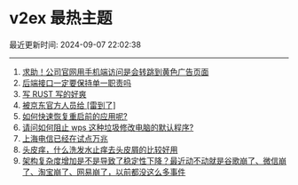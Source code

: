 # v2ex 最热主题

最近更新时间: 2024-09-07 22:02:38

--- 
1. [求助！公司官网用手机端访问是会转跳到黄色广告页面](https://www.v2ex.com/t/1070878) 
2. [后端接口一定要保持单一职责吗](https://www.v2ex.com/t/1070858) 
3. [写 RUST 写的好爽](https://www.v2ex.com/t/1070876) 
4. [被京东官方人员给 [雷到了]](https://www.v2ex.com/t/1070889) 
5. [如何快速恢复重启前的应用呢?](https://www.v2ex.com/t/1070882) 
6. [请问如何阻止 wps 这种垃圾修改电脑的默认程序?](https://www.v2ex.com/t/1070887) 
7. [上海电信已经在试点万兆](https://www.v2ex.com/t/1070890) 
8. [头皮痒，什么洗发水止痒去头皮屑的比较好用](https://www.v2ex.com/t/1070900) 
9. [架构复杂度增加是不是导致了稳定性下降？最近动不动就是谷歌崩了、微信崩了、淘宝崩了、网易崩了，以前都没这么多事件](https://www.v2ex.com/t/1070899) 

